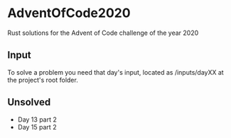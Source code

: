 # AdventOfCode2020

Rust solutions for the Advent of Code challenge of the year 2020

## Input
To solve a problem you need that day's input, located as /inputs/dayXX at the project's root folder.

## Unsolved
* Day 13 part 2
* Day 15 part 2